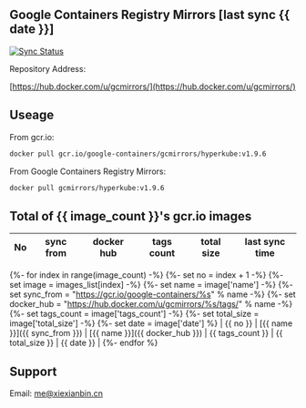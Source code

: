 Google Containers Registry Mirrors [last sync {{ date }}]
-------

[![Sync Status](https://travis-ci.org/xiexianbin/gcmirrors.svg?branch=sync)](https://travis-ci.org/xiexianbin/gcmirrors)

Repository Address:

[https://hub.docker.com/u/gcmirrors/](https://hub.docker.com/u/gcmirrors/)


Useage
-------

From gcr.io:
```bash
docker pull gcr.io/google-containers/gcmirrors/hyperkube:v1.9.6
```

From Google Containers Registry Mirrors:
```bash
docker pull gcmirrors/hyperkube:v1.9.6
```

Total of {{ image_count }}'s gcr.io images
-------

| No  | sync from | docker hub | tags count | total size | last sync time |
| --- | --------- | ---------- | ---------- | ---------- | -------------- |
{%- for index in range(image_count) -%}
{%- set no = index + 1 -%}
{%- set image = images_list[index] -%}
{%- set name = image['name'] -%}
{%- set sync_from = "https://gcr.io/google-containers/%s" % name -%}
{%- set docker_hub = "https://hub.docker.com/u/gcmirrors/%s/tags/" % name -%}
{%- set tags_count = image['tags_count'] -%}
{%- set total_size = image['total_size'] -%}
{%- set date = image['date'] %}
| {{ no }} | [{{ name }}]({{ sync_from }}) | [{{ name }}]({{ docker_hub }}) | {{ tags_count }} | {{ total_size }} | {{ date }} |
{%- endfor %}

Support
-------

Email: me@xiexianbin.cn
